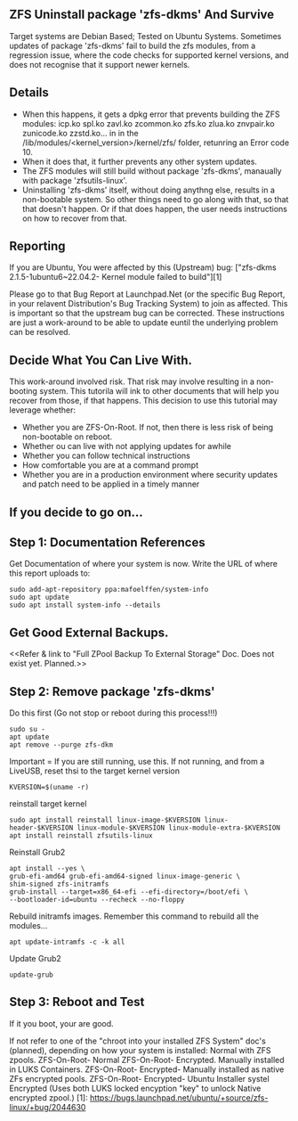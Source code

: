 ## ZFS Uninstall package 'zfs-dkms' And Survive

Target systems are Debian Based; Tested on Ubuntu Systems. Sometimes updates of package 'zfs-dkms' fail to build the zfs modules, from a regression issue, where the code checks for supported kernel versions, and does not recognise that it support newer kernels.
## Details

- When this happens, it gets a dpkg error that prevents building the ZFS modules: icp.ko  spl.ko  zavl.ko  zcommon.ko  zfs.ko  zlua.ko  znvpair.ko  zunicode.ko  zzstd.ko... in in the /lib/modules/<kernel_version>/kernel/zfs/ folder, retunring an Error code 10.
- When it does that, it further prevents any other system updates.
- The ZFS modules will still build without package 'zfs-dkms', manaually with package 'zfsutils-linux'.
- Uninstalling 'zfs-dkms' itself, without doing anythng else, results in a non-bootable system. So other things need to go along with that, so that that doesn't happen. Or if that does happen, the user needs instructions on how to recover from that.


## Reporting 

If you are Ubuntu, You were affected by this (Upstream) bug: ["zfs-dkms 2.1.5-1ubuntu6~22.04.2- Kernel module failed to build"][1]

Please go to that Bug Report at Launchpad.Net (or the specific Bug Report, in your relavent Distribution's Bug Tracking System) to join as affected. This is important so that the upstream bug can be corrected. These instructions are just a work-around to be able to update euntil the underlying problem can be resolved.

## Decide What You Can Live With.

This work-around involved risk. That risk may involve resulting in a non-booting system. This tutorila will ink to other documents that will help you recover from those, if that happens. This decision to use this tutorial may leverage whether: 
- Whether you are ZFS-On-Root. If not, then there is less risk of being non-bootable on reboot.
- Whether ou can live with not applying updates for awhile 
- Whether you can follow technical instructions
- How comfortable you are at a command prompt
- Whether you are in a production environment where security updates and patch need to be applied in a timely manner

## If you decide to go on...
## Step 1: Documentation References

Get Documentation of where your system is now. Write the URL of where this report uploads to: 

    sudo add-apt-repository ppa:mafoelffen/system-info
    sudo apt update
    sudo apt install system-info --details


## Get Good External Backups.

<<Refer & link to "Full ZPool Backup To External Storage" Doc. Does not exist yet. Planned.>>


## Step 2: Remove package 'zfs-dkms'

Do this first (Go not stop or reboot during this process!!!)

    sudo su -
    apt update
    apt remove --purge zfs-dkm
    
Important = If you are still running, use this. If not running, and from a LiveUSB, reset thsi to the target kernel version
    
    KVERSION=$(uname -r)

reinstall target kernel

    sudo apt install reinstall linux-image-$KVERSION linux-header-$KVERSION linux-module-$KVERSION linux-module-extra-$KVERSION 
    apt install reinstall zfsutils-linux

Reinstall Grub2

    apt install --yes \
    grub-efi-amd64 grub-efi-amd64-signed linux-image-generic \
    shim-signed zfs-initramfs
    grub-install --target=x86_64-efi --efi-directory=/boot/efi \
    --bootloader-id=ubuntu --recheck --no-floppy

Rebuild initramfs images. Remember this command to rebuild all the modules...

    apt update-intramfs -c -k all

Update Grub2
    
    update-grub


## Step 3: Reboot and Test
If it you boot, your are good.

If not refer to one of the "chroot into your installed ZFS System" doc's (planned), depending on how your system is installed:
Normal with ZFS zpools.
ZFS-On-Root- Normal
ZFS-On-Root- Encrypted. Manually installed in LUKS Containers.
ZFS-On-Root- Encrypted- Manually installed as native ZFs encrypted pools.
ZFS-On-Root- Encrypted- Ubuntu Installer systel Encrypted (Uses both LUKS locked encyption "key" to unlock Native encrypted zpool.)
[1]: https://bugs.launchpad.net/ubuntu/+source/zfs-linux/+bug/2044630
